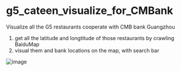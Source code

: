 # g5_cateen_visualize_for_CMBank

Visualize all the G5 restaurants cooperate with CMB bank Guangzhou 

1. get all the latitude and longtitude of those restaurants by crawling BaiduMap
2. visual them and bank locations on the map, with search bar

![image](https://user-images.githubusercontent.com/25105493/118977743-1651c000-b9a9-11eb-9f31-789dc2933db2.png)
